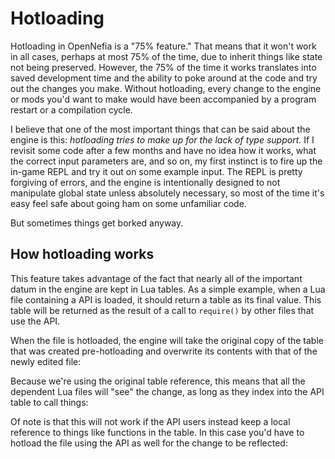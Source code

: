 # Hotloading

Hotloading in OpenNefia is a "75% feature." That means that it won't work in all cases, perhaps at most 75% of the time, due to inherit things like state not being preserved. However, the 75% of the time it works translates into saved development time and the ability to poke around at the code and try out the changes you make. Without hotloading, every change to the engine or mods you'd want to make would have been accompanied by a program restart or a compilation cycle.

I believe that one of the most important things that can be said about the engine is this: *hotloading tries to make up for the lack of type support.* If I revisit some code after a few months and have no idea how it works, what the correct input parameters are, and so on, my first instinct is to fire up the in-game REPL and try it out on some example input. The REPL is pretty forgiving of errors, and the engine is intentionally designed to not manipulate global state unless absolutely necessary, so most of the time it's easy feel safe about going ham on some unfamiliar code.

But sometimes things get borked anyway.

## How hotloading works

This feature takes advantage of the fact that nearly all of the important datum in the engine are kept in Lua tables. As a simple example, when a Lua file containing a API is loaded, it should return a table as its final value. This table will be returned as the result of a call to `require()` by other files that use the API. 

When the file is hotloaded, the engine will take the original copy of the table that was created pre-hotloading and overwrite its contents with that of the newly edited file:

Because we're using the original table reference, this means that all the dependent Lua files will "see" the change, as long as they index into the API table to call things:

Of note is that this will not work if the API users instead keep a local reference to things like functions in the table. In this case you'd have to hotload the file using the API as well for the change to be reflected:
